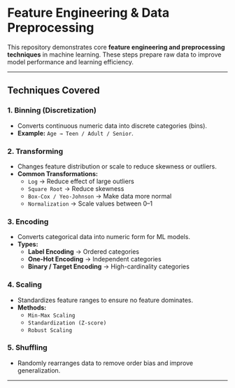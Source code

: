# Feature Engineering & Data Preprocessing

This repository demonstrates core **feature engineering and preprocessing techniques** in machine learning. These steps prepare raw data to improve model performance and learning efficiency.

---

## Techniques Covered

### 1. Binning (Discretization)
- Converts continuous numeric data into discrete categories (bins).  
- **Example:** `Age → Teen / Adult / Senior`.

### 2. Transforming
- Changes feature distribution or scale to reduce skewness or outliers.  
- **Common Transformations:**  
  - `Log` → Reduce effect of large outliers  
  - `Square Root` → Reduce skewness  
  - `Box-Cox / Yeo-Johnson` → Make data more normal  
  - `Normalization` → Scale values between 0–1

### 3. Encoding
- Converts categorical data into numeric form for ML models.  
- **Types:**  
  - **Label Encoding** → Ordered categories  
  - **One-Hot Encoding** → Independent categories  
  - **Binary / Target Encoding** → High-cardinality categories

### 4. Scaling
- Standardizes feature ranges to ensure no feature dominates.  
- **Methods:**  
  - `Min-Max Scaling`  
  - `Standardization (Z-score)`  
  - `Robust Scaling`

### 5. Shuffling
- Randomly rearranges data to remove order bias and improve generalization.

---
